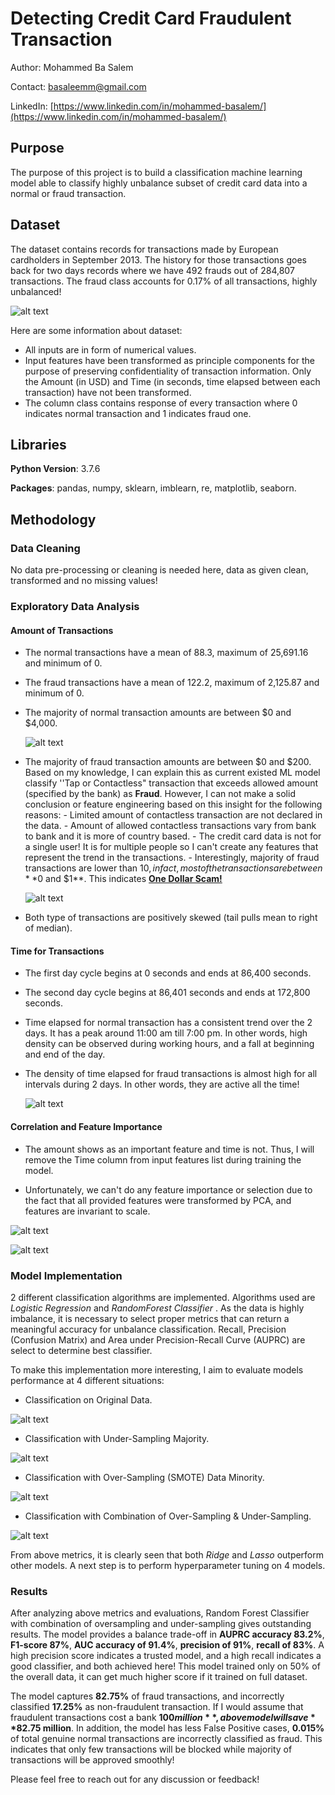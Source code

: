 
# Detecting Credit Card Fraudulent Transaction 
Author: Mohammed Ba Salem 

Contact: basaleemm@gmail.com

LinkedIn: [https://www.linkedin.com/in/mohammed-basalem/](https://www.linkedin.com/in/mohammed-basalem/)

## Purpose 
The purpose of this project is to build a classification machine learning model able to classify highly unbalance subset of credit card data into a normal or fraud transaction.  

## Dataset 
The dataset contains records for transactions made by European cardholders in September 2013. The history for those transactions goes back for two days records where we have 492 frauds out of 284,807 transactions. The fraud class accounts for 0.17% of all transactions, highly unbalanced! 


![alt text](https://github.com/basalem/Data-Science-Projects/blob/master/Credit_Card_Fraud_Detection/Images/Class_Distribution.PNG) 


Here are some information about dataset: 
- All inputs are in form of numerical values. 
- Input features have been transformed as principle components for the purpose of preserving confidentiality of transaction information. Only the Amount (in USD) and Time (in seconds, time elapsed between each transaction) have not been transformed. 
- The column class contains response of every transaction where 0 indicates normal transaction and 1 indicates fraud one. 

## Libraries 
**Python Version**: 3.7.6

**Packages**:  pandas, numpy, sklearn, imblearn, re, matplotlib, seaborn.
 
## Methodology 
### Data Cleaning 
No data pre-processing or cleaning is needed here, data as given clean, transformed and no missing values! 
### Exploratory Data Analysis 
#### Amount of Transactions 
- The normal transactions have a mean of 88.3, maximum of 25,691.16 and minimum of 0. 
- The fraud transactions have a mean of 122.2, maximum of 2,125.87 and minimum of 0. 
- The majority of normal transaction amounts are between $0 and $4,000. 

		
	![alt text](https://github.com/basalem/Data-Science-Projects/blob/master/Credit_Card_Fraud_Detection/Images/Normal_Distribtion.PNG)


- The majority of fraud transaction amounts are between $0 and $200. Based on my knowledge, I can explain this as current existed ML model classify ''Tap or Contactless" transaction that exceeds allowed amount (specified by the bank) as **Fraud**. However, I can not make a solid conclusion or feature engineering based on this insight for the following reasons: 
		- Limited amount of contactless transaction are not declared in the data. 
		- Amount of allowed contactless transactions vary from bank to bank and it is more of country based. 
		- The credit card data is not for a single user! It is for multiple people so I can't create any features that 			represent the trend in the transactions. 
		- Interestingly, majority of fraud transactions are lower than $10, in fact, most of the transactions are between **$0 and $1**. This indicates **[One Dollar Scam!](https://www.creditcards.com/credit-card-news/1-dollar-credit-card-scam-1282/)**


	![alt text](https://github.com/basalem/Data-Science-Projects/blob/master/Credit_Card_Fraud_Detection/Images/Fraud_Distribution.PNG)	



- Both type of transactions are positively skewed (tail pulls mean to right of median). 

#### Time for Transactions  
- The first day cycle begins at 0 seconds and ends at 86,400 seconds. 
- The second day cycle begins at 86,401 seconds and ends at 172,800 seconds. 
- Time elapsed for normal transaction has a consistent trend over the 2 days. It has a peak around 11:00 am till 7:00 pm. In other words, high density can be observed during working hours, and a fall at beginning and end of the day. 
- The density of time elapsed for fraud transactions is almost high for all intervals during 2 days. In other words, they are active all the time!

	![alt text](https://github.com/basalem/Data-Science-Projects/blob/master/Credit_Card_Fraud_Detection/Images/Transaction_Time.PNG)


#### Correlation and Feature Importance
- The amount shows as an important feature and time is not. Thus, I will remove the Time column from input features list during training the model. 

- Unfortunately, we can't do any feature importance or selection due to the fact that all provided features were transformed by PCA, and features are invariant to scale.  

![alt text](https://github.com/basalem/Data-Science-Projects/blob/master/Credit_Card_Fraud_Detection/Images/All_Correlation.PNG)


![alt text](https://github.com/basalem/Data-Science-Projects/blob/master/Credit_Card_Fraud_Detection/Images/Fraud_Correlation.PNG)

### Model Implementation 
 2 different classification algorithms are implemented. Algorithms used are *Logistic Regression* and *RandomForest Classifier* . As the data is highly imbalance, it is necessary to select proper metrics that can return a meaningful accuracy for unbalance classification. Recall, Precision (Confusion Matrix) and Area under Precision-Recall Curve (AUPRC) are select to determine best classifier. 

To make this implementation more interesting, I aim to evaluate models performance at 4 different situations: 

- Classification on Original Data.

![alt text](https://github.com/basalem/Data-Science-Projects/blob/master/Credit_Card_Fraud_Detection/Images/Experiment1.png)

- Classification with Under-Sampling Majority.

![alt text](https://github.com/basalem/Data-Science-Projects/blob/master/Credit_Card_Fraud_Detection/Images/Experiment2.png)

- Classification with Over-Sampling (SMOTE) Data Minority.

![alt text](https://github.com/basalem/Data-Science-Projects/blob/master/Credit_Card_Fraud_Detection/Images/Experiment3.png)

- Classification with Combination of Over-Sampling & Under-Sampling. 


![alt text](https://github.com/basalem/Data-Science-Projects/blob/master/Credit_Card_Fraud_Detection/Images/Experiment4.png)

From above metrics, it is clearly seen that both *Ridge* and *Lasso* outperform other models. A next step is to perform hyperparameter  tuning on 4 models.   
### Results 
 After analyzing above metrics and evaluations, Random Forest Classifier with combination of oversampling and under-sampling gives outstanding results. The model provides a balance trade-off in **AUPRC accuracy 83.2%**, **F1-score 87%**, **AUC accuracy of 91.4%**, **precision of 91%**, **recall of 83%**. A high precision score indicates a trusted model, and a high recall indicates a good classifier, and both achieved here! This model trained only on 50% of the overall data, it can get much higher score if it trained on full dataset.   

The model captures **82.75%** of fraud transactions, and incorrectly classified **17.25%** as non-fraudulent transaction. If I would assume that fraudulent transactions cost a bank **$100 million**, above model will save **$82.75 million**. In addition, the model has less False Positive cases, **0.015%** of total  genuine normal transactions are incorrectly classified as fraud. This indicates that only few transactions will be blocked while majority of transactions will be approved smoothly! 

Please feel free to reach out for any discussion or feedback! 